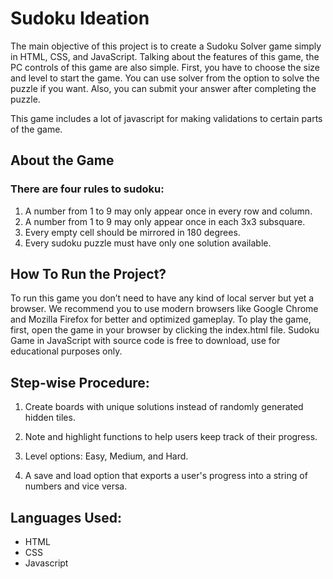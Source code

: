 # Sudoku Ideation
The main objective of this project is to create a Sudoku Solver game simply in HTML, CSS, and JavaScript. Talking about the features of this game, the PC controls of this game are also simple. First, you have to choose the size and level to start the game. You can use solver from the option to solve the puzzle if you want. Also, you can submit your answer after completing the puzzle.

This game includes a lot of javascript for making validations to certain parts of the game.

## About the Game
### There are four rules to sudoku:
1. A number from 1 to 9 may only appear once in every row and column.
2. A number from 1 to 9 may only appear once in each 3x3 subsquare.
3. Every empty cell should be mirrored in 180 degrees.
4. Every sudoku puzzle must have only one solution available.

## How To Run the Project?
To run this game you don’t need to have any kind of local server but yet a browser. We recommend you to use modern browsers like Google Chrome and Mozilla Firefox for better and optimized gameplay. To play the game, first, open the game in your browser by clicking the index.html file. Sudoku Game in JavaScript with source code is free to download, use for educational purposes only.

## Step-wise Procedure:
1. Create boards with unique solutions instead of randomly generated hidden tiles.

2. Note and highlight functions to help users keep track of their progress.

3. Level options: Easy, Medium, and Hard.

4. A save and load option that exports a user's progress into a string of numbers and vice versa.

## Languages Used:
- HTML
- CSS
- Javascript
